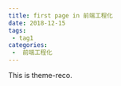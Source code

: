 ```yaml
---
title: first page in 前端工程化
date: 2018-12-15
tags:
 - tag1
categories:
 -  前端工程化
---
```


This is theme-reco.